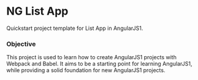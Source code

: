 
NG List App
=====================

Quickstart project template for List App in AngularJS1.

### Objective

This project is used to learn how to create AngularJS1 projects with Webpack and Babel. It aims to be a starting point for learning AngularJS1, while providing a solid foundation for new AngularJS1 projects.
